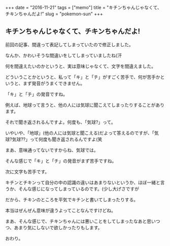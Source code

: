 +++
date = "2016-11-21"
tags =  ["memo"]
title = "キチンちゃんじゃなくて、チキンちゃんだよ!"
slug = "pokemon-sun"
+++

## キチンちゃんじゃなくて、チキンちゃんだよ!

前回の記事、間違って表記してしまっていたので修正しました。

なんか、かわいそうな間違いをしてしまっていましたね(汗

何を間違えたいのかというと、実は意味じゃなくて、文字を間違えました。

どういうことかというと、私って「キ」と「チ」がすごく苦手で、何が苦手かというと、まず発音がうまくできません。

「キ」と「チ」の発音ですね。

例えば、地球って言うと、他の人には気球に聞こえてしまったりすることがあります。

それで聞き返されるんですよ。何度も、「気球?」って。

いやいや、「地球」(他の人には気球と聞こえる)だよって答えるのですが、「気球?気球??」って何度も聞き返されるんですよ(笑

まあ、意味通ってないですからね、気球では。

そんな感じで「キ」と「チ」の発音がまず苦手ですね。

次に文字も苦手です。

キチンとチキンって自分の中の認識の違いはあまりないというか、ほぼ一緒と言うか、そんな感じになってしまっているのです。(少し大げさですが

だから、チキンのところを平気でキチンと書いてしまったりする。

本当はぜんぜん意味が違うよってことなんですけどね。

まあ、そんな感じで、チキンちゃんには悪いことをしてしまったなあと思いつつ、あまり気にしないで欲しかったりもします。

おわり。
		

